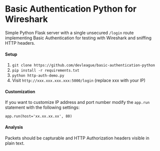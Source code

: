 # Basic Authentication Python for Wireshark
Simple Python Flask server with a single unsecured `/login` route implementing Basic Authentication for testing with Wireshark and sniffing HTTP headers.

#### Setup
1. `git clone https://github.com/devleague/basic-authentication-python`
1. `pip install -r requirements.txt`
1. `python http-auth-demo.py`
1. Visit `http://xxx.xxx.xxx.xxx:5000/login` (replace xxx with your IP)

#### Customization
If you want to customize IP address and port number modify the `app.run` statement with the following settings:

`app.run(host='xx.xx.xx.xx', 80)`

#### Analysis
Packets should be capturable and HTTP Authorization headers visible in plain text.
